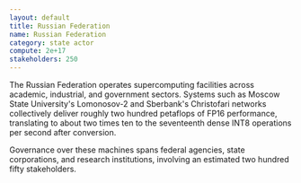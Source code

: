 ```yaml
---
layout: default
title: Russian Federation
name: Russian Federation
category: state actor
compute: 2e+17
stakeholders: 250
---
```


The Russian Federation operates supercomputing facilities across academic, industrial, and government sectors. Systems such as
Moscow State University's Lomonosov-2 and Sberbank's Christofari networks collectively deliver roughly two hundred petaflops of
FP16 performance, translating to about two times ten to the seventeenth dense INT8 operations per second after conversion.

Governance over these machines spans federal agencies, state corporations, and research institutions, involving an estimated two
hundred fifty stakeholders.

[^1]: Moscow State University, "Lomonosov-2 Supercomputer," 2023. <https://parallel.ru/cluster/lomonosov>
[^2]: Sberbank, "Christofari Neo: Russia's Largest AI Supercomputer," 2022. <https://sbercloud.ru/en/info/21-christofari-neo>

